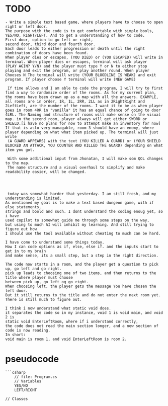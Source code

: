 # TODO

    - Write a simple text based game, where players have to choose to open right or left door.
    The purpose with the code is to get comfortable with simple bools,
    YES/NO, RIGHT/LEFT. And to get a understanding of how to code.
    First door, option to go left or right,
    second door, third door and fourth door.
    Each door leads to either progression or death until the right combination of doors have been found.
    When player dies or escapes, (YOU DIED) or (YOU ESCAPED) will write in terminal. When player dies or escapes, terminal will ask player
    (PLAY AGIN? Y/N) and the player must type Y or N to either stop playing and exit the program, or play another round. When player Chooses N The terminal will write (YOUR BLOODLINE IS WEAK) and exit program. If player choose Y terminal will write (NEW GAME)

     If time allows and I am able to code the program, I will try to first find a way to randomize order of the rooms. As for my current plan, the rooms have been drawn up as a map with all the answers. EXAMPLE, all rooms are in order, 1R, 1L, 2RR, 2LL as in 2RightRight and 2LeftLeft, are the number of the rooms. I want it to be as when player goes in room 4RR in "vanilla" it has an equal chance of going to door 4LRL. The Naming and structure of rooms will make sense on the visual map. in the second room, player always will get either SWORD or SHIELD.[i have no plans for now to attempt make an inventory for now] If that is aslo very managable, room 3 should have an enemy, where player depending on what what item picked up. The terminal will just write
     (A GUARD APPEARS) with the text (YOU KILLED A GUARD) or (YOUR SHIELD BLOCKED AN ATTACK, YOU COUNTER AND KILLED THE GUARD) depending on what item you got.

     With some additional input from Jhonatan, I will make som QOL changes to the map.
     The name structure and a visual overhaul to simplify and make readability easier, will be changed.




     today was somewhat harder that yesterday. I am still fresh, and my understanding is limited.
    As mentioned my goal is to make a text based dungeon game, with if else statements.
    strings and boold and such. I dont understand the coding enoug yet, so i have
    used copilot to somewhat guide me through some steps on the way,
    but using to much AI will inhibit my learning. And still trying to figure out how
    I should use the tool available without cheating to much can be hard.

    I have come to understand some things today.
    How I can code options as if, else, else if. and the inputs start to get in to my brain
    and make sense, its a small step, but a step in the right direction.

    The code now starts in a room, and the player get a question to pick up, go left and go right.
    pick up leads to choosing one of two items, and then returns to the title where player must choose
    between pick up, go left og go right.
    When choosing left, the player gets the message You have chosen the left door.
    But it still returns to the title and do not enter the next room yet.
    There is still much to figure out.

    I think i now understand what static void does.
    it separates the code so in my instance, void 1 is void main, and void 2 is
    static void EnterLeftRoom, where if i understand correctly,
    the code does not read the main section longer, and a new section of code is now reading.
    In short:
    void main is room 1, and void EnterLeftRoom is room 2.

# pseudocode

    ```csharp
        // file: Program.cs
        // Variables
        YES/NO
        LEFT/RIGHT

    // Classes
